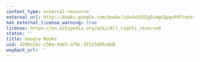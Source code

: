 ```yaml
---
content_type: external-resource
external_url: http://books.google.com/books?id=VvU5GIgSu4gC&pg=PAfrontcover#v=onepage
has_external_license_warning: true
license: https://en.wikipedia.org/wiki/All_rights_reserved
status: ''
title: Google Books
uid: 429ba1bc-c56a-4dd3-a79c-3f525dd5c0d8
wayback_url: ''
---
```

